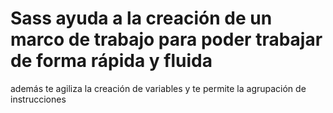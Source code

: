 # Sass ayuda a la creación de un marco de trabajo para poder trabajar de forma rápida y fluida
además te agiliza la creación de variables y te permite la agrupación de instrucciones
